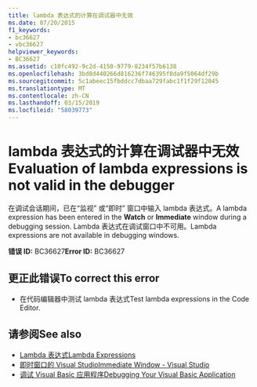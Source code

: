 ```yaml
---
title: lambda 表达式的计算在调试器中无效
ms.date: 07/20/2015
f1_keywords:
- bc36627
- vbc36627
helpviewer_keywords:
- BC36627
ms.assetid: c10fc492-9c2d-4150-9779-8234f57b6138
ms.openlocfilehash: 3bd8d440266d816236f746395f8da9f5064df29b
ms.sourcegitcommit: 5c1abeec15fbddcc7dbaa729fabc1f1f29f12045
ms.translationtype: MT
ms.contentlocale: zh-CN
ms.lasthandoff: 03/15/2019
ms.locfileid: "58039773"
---
```

# <a name="evaluation-of-lambda-expressions-is-not-valid-in-the-debugger"></a><span data-ttu-id="967cd-102">lambda 表达式的计算在调试器中无效</span><span class="sxs-lookup"><span data-stu-id="967cd-102">Evaluation of lambda expressions is not valid in the debugger</span></span>
<span data-ttu-id="967cd-103">在调试会话期间，已在“监视”  或“即时”  窗口中输入 lambda 表达式。</span><span class="sxs-lookup"><span data-stu-id="967cd-103">A lambda expression has been entered in the **Watch** or **Immediate** window during a debugging session.</span></span> <span data-ttu-id="967cd-104">Lambda 表达式在调试窗口中不可用。</span><span class="sxs-lookup"><span data-stu-id="967cd-104">Lambda expressions are not available in debugging windows.</span></span>  
  
 <span data-ttu-id="967cd-105">**错误 ID:** BC36627</span><span class="sxs-lookup"><span data-stu-id="967cd-105">**Error ID:** BC36627</span></span>  
  
## <a name="to-correct-this-error"></a><span data-ttu-id="967cd-106">更正此错误</span><span class="sxs-lookup"><span data-stu-id="967cd-106">To correct this error</span></span>  
  
-   <span data-ttu-id="967cd-107">在代码编辑器中测试 lambda 表达式</span><span class="sxs-lookup"><span data-stu-id="967cd-107">Test lambda expressions in the Code Editor.</span></span>  
  
## <a name="see-also"></a><span data-ttu-id="967cd-108">请参阅</span><span class="sxs-lookup"><span data-stu-id="967cd-108">See also</span></span>

- [<span data-ttu-id="967cd-109">Lambda 表达式</span><span class="sxs-lookup"><span data-stu-id="967cd-109">Lambda Expressions</span></span>](../../visual-basic/programming-guide/language-features/procedures/lambda-expressions.md)
- [<span data-ttu-id="967cd-110">即时窗口的 Visual Studio</span><span class="sxs-lookup"><span data-stu-id="967cd-110">Immediate Window - Visual Studio</span></span>](/visualstudio/ide/reference/immediate-window)
- [<span data-ttu-id="967cd-111">调试 Visual Basic 应用程序</span><span class="sxs-lookup"><span data-stu-id="967cd-111">Debugging Your Visual Basic Application</span></span>](../../visual-basic/developing-apps/debugging.md)
